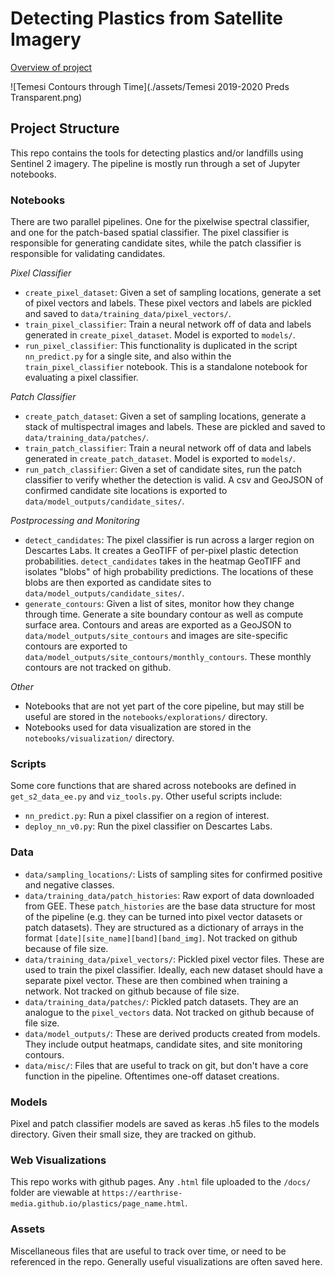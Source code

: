 # Detecting Plastics from Satellite Imagery
[Overview of project](http://minderoo.earthrise.media/)

![Temesi Contours through Time](./assets/Temesi 2019-2020 Preds Transparent.png)

## Project Structure
This repo contains the tools for detecting plastics and/or landfills using Sentinel 2 imagery. The pipeline is mostly run through a set of Jupyter notebooks.

### Notebooks
There are two parallel pipelines. One for the pixelwise spectral classifier, and one for the patch-based spatial classifier. The pixel classifier is responsible for generating candidate sites, while the patch classifier is responsible for validating candidates.

*Pixel Classifier*

- `create_pixel_dataset`: Given a set of sampling locations, generate a set of pixel vectors and labels. These pixel vectors and labels are pickled and saved to `data/training_data/pixel_vectors/`.
- `train_pixel_classifier`: Train a neural network off of data and labels generated in `create_pixel_dataset`. Model is exported to `models/`.
- `run_pixel_classifier`: This functionality is duplicated in the script `nn_predict.py` for a single site, and also within the `train_pixel_classifier` notebook. This is a standalone notebook for evaluating a pixel classifier.

*Patch Classifier*

- `create_patch_dataset`: Given a set of sampling locations, generate a stack of multispectral images and labels. These are pickled and saved to `data/training_data/patches/`.
- `train_patch_classifier`: Train a neural network off of data and labels generated in `create_patch_dataset`. Model is exported to `models/`.
- `run_patch_classifier`: Given a set of candidate sites, run the patch classifier to verify whether the detection is valid. A csv and GeoJSON of confirmed candidate site locations is exported to `data/model_outputs/candidate_sites/`.


*Postprocessing and Monitoring*

- `detect_candidates`: The pixel classifier is run across a larger region on Descartes Labs. It creates a GeoTIFF of per-pixel plastic detection probabilities. `detect_candidates` takes in the heatmap GeoTIFF and isolates "blobs" of high probability predictions. The locations of these blobs are then exported as candidate sites to `data/model_outputs/candidate_sites/`.
- `generate_contours`: Given a list of sites, monitor how they change through time. Generate a site boundary contour as well as compute surface area. Contours and areas are exported as a GeoJSON to `data/model_outputs/site_contours` and images are site-specific contours are exported to `data/model_outputs/site_contours/monthly_contours`. These monthly contours are not tracked on github.

*Other*

- Notebooks that are not yet part of the core pipeline, but may still be useful are stored in the `notebooks/explorations/` directory.
- Notebooks used for data visualization are stored in the `notebooks/visualization/` directory.

### Scripts
Some core functions that are shared across notebooks are defined in `get_s2_data_ee.py` and `viz_tools.py`. 
Other useful scripts include:

- `nn_predict.py`: Run a pixel classifier on a region of interest.
- `deploy_nn_v0.py`: Run the pixel classifier on Descartes Labs.

### Data
- `data/sampling_locations/`: Lists of sampling sites for confirmed positive and negative classes.
- `data/training_data/patch_histories`: Raw export of data downloaded from GEE. These `patch_histories` are the base data structure for most of the pipeline (e.g. they can be turned into pixel vector datasets or patch datasets). They are structured as a dictionary of arrays in the format `[date][site_name][band][band_img]`. Not tracked on github because of file size.
- `data/training_data/pixel_vectors/`: Pickled pixel vector files. These are used to train the pixel classifier. Ideally, each new dataset should have a separate pixel vector. These are then combined when training a network. Not tracked on github because of file size.
- `data/training_data/patches/`: Pickled patch datasets. They are an analogue to the `pixel_vectors` data. Not tracked on github because of file size.
- `data/model_outputs/`: These are derived products created from models. They include output heatmaps, candidate sites, and site monitoring contours.
- `data/misc/`: Files that are useful to track on git, but don't have a core function in the pipeline. Oftentimes one-off dataset creations.

### Models
Pixel and patch classifier models are saved as keras .h5 files to the models directory. Given their small size, they are tracked on github.

### Web Visualizations
This repo works with github pages. Any `.html` file uploaded to the `/docs/` folder are viewable at `https://earthrise-media.github.io/plastics/page_name.html`.

### Assets
Miscellaneous files that are useful to track over time, or need to be referenced in the repo. Generally useful visualizations are often saved here.